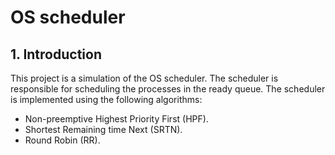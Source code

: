 # OS scheduler
## 1. Introduction
This project is a simulation of the OS scheduler. The scheduler is responsible for scheduling the processes in the ready queue. The scheduler is implemented using the following algorithms:
- Non-preemptive Highest Priority First (HPF).
- Shortest Remaining time Next (SRTN).
- Round Robin (RR).


